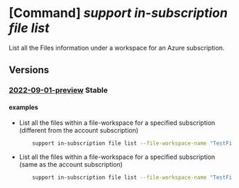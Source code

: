 # [Command] _support in-subscription file list_

List all the Files information under a workspace for an Azure subscription.

## Versions

### [2022-09-01-preview](/Resources/mgmt-plane/L3N1YnNjcmlwdGlvbnMve30vcHJvdmlkZXJzL21pY3Jvc29mdC5zdXBwb3J0L2ZpbGV3b3Jrc3BhY2VzL3t9L2ZpbGVz/2022-09-01-preview.xml) **Stable**

<!-- mgmt-plane /subscriptions/{}/providers/microsoft.support/fileworkspaces/{}/files 2022-09-01-preview -->

#### examples

- List all the files within a file-workspace for a specified subscription (different from the account subscription)
    ```bash
        support in-subscription file list --file-workspace-name "TestFileWorkspaceName" --subscription "TestSubscription"
    ```

- List all the files within a file-workspace for a specified subscription (same as the account subscription)
    ```bash
        support in-subscription file list --file-workspace-name "TestFileWorkspaceName"
    ```
